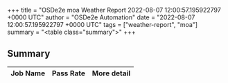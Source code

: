 +++
title = "OSDe2e moa Weather Report 2022-08-07 12:00:57.195922797 +0000 UTC"
author = "OSDe2e Automation"
date = "2022-08-07 12:00:57.195922797 +0000 UTC"
tags = ["weather-report", "moa"]
summary = "<table class=\"summary\"></table>"
+++
## Summary

| Job Name | Pass Rate | More detail |
|----------|-----------|-------------|




